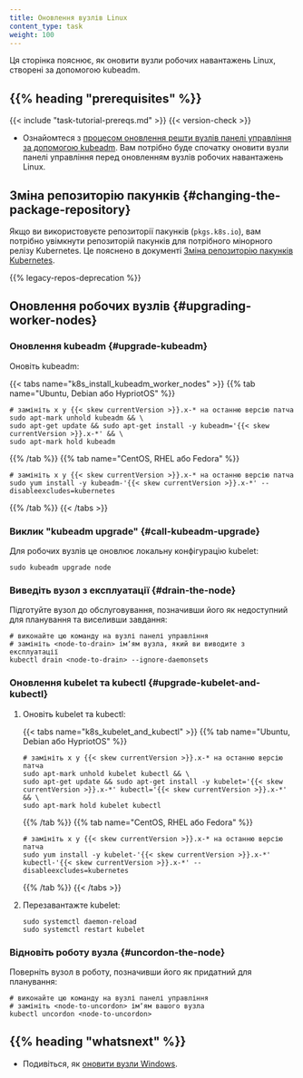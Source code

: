 ```yaml
---
title: Оновлення вузлів Linux
content_type: task
weight: 100
---
```


<!-- overview -->

Ця сторінка пояснює, як оновити вузли робочих навантажень Linux, створені за допомогою kubeadm.

## {{% heading "prerequisites" %}}

{{< include "task-tutorial-prereqs.md" >}} {{< version-check >}}

* Ознайомтеся з [процесом оновлення решти вузлів панелі управління за допомогою kubeadm](/docs/tasks/administer-cluster/kubeadm/kubeadm-upgrade). Вам потрібно буде спочатку оновити вузли панелі управління перед оновленням вузлів робочих навантажень Linux.

<!-- steps -->

## Зміна репозиторію пакунків {#changing-the-package-repository}

Якщо ви використовуєте репозиторії пакунків (`pkgs.k8s.io`), вам потрібно увімкнути репозиторій пакунків для потрібного мінорного релізу Kubernetes. Це пояснено в документі [Зміна репозиторію пакунків Kubernetes](/docs/tasks/administer-cluster/kubeadm/change-package-repository/).

{{% legacy-repos-deprecation %}}

## Оновлення робочих вузлів {#upgrading-worker-nodes}

### Оновлення kubeadm {#upgrade-kubeadm}

Оновіть kubeadm:

{{< tabs name="k8s_install_kubeadm_worker_nodes" >}}
{{% tab name="Ubuntu, Debian або HypriotOS" %}}

```shell
# замініть x у {{< skew currentVersion >}}.x-* на останню версію патча
sudo apt-mark unhold kubeadm && \
sudo apt-get update && sudo apt-get install -y kubeadm='{{< skew currentVersion >}}.x-*' && \
sudo apt-mark hold kubeadm
```

{{% /tab %}}
{{% tab name="CentOS, RHEL або Fedora" %}}

```shell
# замініть x у {{< skew currentVersion >}}.x-* на останню версію патча
sudo yum install -y kubeadm-'{{< skew currentVersion >}}.x-*' --disableexcludes=kubernetes
```

{{% /tab %}}
{{< /tabs >}}

### Виклик "kubeadm upgrade" {#call-kubeadm-upgrade}

Для робочих вузлів це оновлює локальну конфігурацію kubelet:

```shell
sudo kubeadm upgrade node
```

### Виведіть вузол з експлуатації {#drain-the-node}

Підготуйте вузол до обслуговування, позначивши його як недоступний для планування та виселивши завдання:

```shell
# виконайте цю команду на вузлі панелі управління
# замініть <node-to-drain> імʼям вузла, який ви виводите з експлуатації
kubectl drain <node-to-drain> --ignore-daemonsets
```

### Оновлення kubelet та kubectl {#upgrade-kubelet-and-kubectl}

1. Оновіть kubelet та kubectl:

   {{< tabs name="k8s_kubelet_and_kubectl" >}}
   {{% tab name="Ubuntu, Debian або HypriotOS" %}}

   ```shell
   # замініть x у {{< skew currentVersion >}}.x-* на останню версію патча
   sudo apt-mark unhold kubelet kubectl && \
   sudo apt-get update && sudo apt-get install -y kubelet='{{< skew currentVersion >}}.x-*' kubectl='{{< skew currentVersion >}}.x-*' && \
   sudo apt-mark hold kubelet kubectl
   ```

   {{% /tab %}}
   {{% tab name="CentOS, RHEL або Fedora" %}}

   ```shell
   # замініть x у {{< skew currentVersion >}}.x-* на останню версію патча
   sudo yum install -y kubelet-'{{< skew currentVersion >}}.x-*' kubectl-'{{< skew currentVersion >}}.x-*' --disableexcludes=kubernetes
   ```

   {{% /tab %}}
   {{< /tabs >}}

1. Перезавантажте kubelet:

   ```shell
   sudo systemctl daemon-reload
   sudo systemctl restart kubelet
   ```

### Відновіть роботу вузла {#uncordon-the-node}

Поверніть вузол в роботу, позначивши його як придатний для планування:

```shell
# виконайте цю команду на вузлі панелі управління
# замініть <node-to-uncordon> імʼям вашого вузла
kubectl uncordon <node-to-uncordon>
```

## {{% heading "whatsnext" %}}

* Подивіться, як [оновити вузли Windows](/docs/tasks/administer-cluster/kubeadm/upgrading-windows-nodes/).
